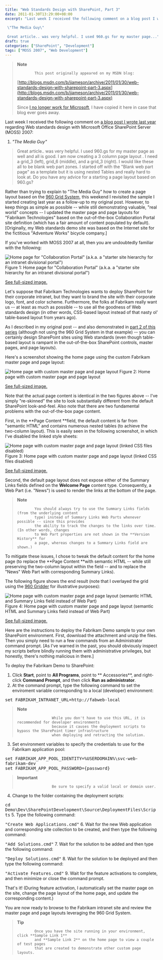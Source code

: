 ```yaml
---
title: "Web Standards Design with SharePoint, Part 3"
date: 2011-01-30T13:29:00+08:00
excerpt: "Last week I received the following comment on a blog post I wrote last year regarding Web standards design with Microsoft Office SharePoint Server (MOSS) 2007: 
 
 \"The Media Guy\" 
 
 Great article.. was very helpful. I used 960.gs for my master page..."
draft: true
categories: ["SharePoint", "Development"]
tags: ["MOSS 2007", "Web Development"]
---
```


> **Note**
> 
>             This post originally appeared on my MSDN blog:  
>   
> 
> 
> [http://blogs.msdn.com/b/jjameson/archive/2011/01/30/web-standards-design-with-sharepoint-part-3.aspx](http://blogs.msdn.com/b/jjameson/archive/2011/01/30/web-standards-design-with-sharepoint-part-3.aspx)
> 
> 
> Since [I no longer work for Microsoft](/blog/jjameson/2011/09/02/last-day-with-microsoft), I have copied it here in case that blog                 ever goes away.


Last week I received the following comment on [a blog post I wrote last year](/blog/jjameson/2010/01/30/web-standards-design-with-moss-2007-part-1) regarding Web standards design with Microsoft         Office SharePoint Server (MOSS) 2007:

1. <cite>"The Media Guy"</cite>

> Great article.. was very helpful. I used 960.gs for my master page as well and all                     is good. I am now creating a 3 column page layout . I need a grid\_3 (left), grid\_6                     (middle), and a grid\_3 (right). I would like these all to be blank web part zones.                     I started off with the "Blank web part page" as a template but it is using nested                     Tables and really hard to look at. Do you have any advice for a starting a page                     layout based on 960.gs?


Rather than trying to explain to "The Media Guy" how to create a page layout based         on the [960 Grid System](http://960.gs/), this weekend I revisited the         sample I started creating last year as a follow-up to my original post. However,         to keep things as simple as possible -- while still demonstrating valuable, "real         world" concepts -- I updated the master page and page layouts for "Fabrikam Technologies"         based on the out-of-the-box Collaboration Portal site definition (which has a fair         amount of content populated by default). [Originally, my Web standards demo site         was based on the Internet site for the fictitious "Adventure Works" bicycle company.]

If you've worked with MOSS 2007 at all, then you are undoubtedly familiar with the         following:

![Home page for &quot;Collaboration Portal&quot; (a.k.a. a &quot;starter site hierarchy for an intranet divisional portal&quot;)](https://www.technologytoolbox.com/blog/images/www_technologytoolbox_com/blog/jjameson/9/r_DefaultMaster_DefaultPageLayout.png)
            Figure 1: Home page for "Collaboration Portal" (a.k.a. a "starter site hierarchy
            for an intranet divisional portal")

[See full-sized image.](/blog/images/www_technologytoolbox_com/blog/jjameson/9/o_DefaultMaster_DefaultPageLayout.png)


Let's suppose that Fabrikam Technologies wants to deploy SharePoint for their corporate         intranet, but they want to brand the site with their corporate logo, font, and color         scheme. Furthermore, the folks at Fabrikam really want us -- at least as much as         possible -- to use all the goodness of Web standards design (in other words, CSS-based         layout instead of that nasty ol' table-based layout from years ago).

As I described in my original post -- and also demonstrated in [part 2 of this series](/blog/jjameson/2010/12/02/web-standards-design-with-sharepoint-part-2) (although not using the 960 Grid System in that example)         -- you can certainly design SharePoint sites using Web standards (even though table-based         layout is rampant in the out-of-the-box SharePoint controls, master pages, and page         layouts).

Here's a screenshot showing the home page using the custom Fabrikam master page         and page layout:

![Home page with custom master page and page layout](https://www.technologytoolbox.com/blog/images/www_technologytoolbox_com/blog/jjameson/9/r_FabrikamDefaultMaster-DefaultLayout.png)
            Figure 2: Home page with custom master page and page layout

[See full-sized image.](/blog/images/www_technologytoolbox_com/blog/jjameson/9/o_FabrikamDefaultMaster-DefaultLayout.png)


Note that the actual page content is identical in the two figures above -- I've         simply "re-skinned" the site to look substantially different from the default SharePoint         look-and-feel. Also note that there are two fundamental problems with the out-of-the-box         page content.

First, in the **Page Content **field, the default content is far from         "semantic HTML" and contains numerous nested tables (to achieve the two-column layout).         This is easily seen in the following screenshot, in which I've disabled the linked         style sheets:

![Home page with custom master page and page layout (linked CSS files disabled)](https://www.technologytoolbox.com/blog/images/www_technologytoolbox_com/blog/jjameson/9/r_FabrikamDefaultMaster-DefaultLayout2.png)
            Figure 3: Home page with custom master page and page layout (linked CSS files disabled)

[See full-sized image.](/blog/images/www_technologytoolbox_com/blog/jjameson/9/o_FabrikamDefaultMaster-DefaultLayout2.png)


Second, the default page layout does not expose either of the Summary Links fields         defined on the **Welcome Page** content type. Consequently, a Web Part         (i.e. "News") is used to render the links at the bottom of the page.


> **Note**
> 
>             You should always try to use the Summary Links fields (from the underlying content
>             type) instead of Summary Links Web Parts whenever possible -- since this provides
>             the ability to track the changes to the links over time. (In other words, changes
>             to Web Part properties are not shown in the **Version History** for
>             a page, whereas changes to a Summary Links field are shown.)


To mitigate these issues, I chose to tweak the default content for the home page         (to replace the **Page Content **with semantic HTML -- while still         preserving the two-column layout within the field -- and to replace the "News" Web         Part with corresponding Summary Links).

The following figure shows the end result (note that I overlayed the grid using         the [960 Gridder](http://gridder.andreehansson.se/) for illustrative         purposes):

![Home page with custom master page and page layout (semantic HTML and Summary Links field instead of Web Part)](https://www.technologytoolbox.com/blog/images/www_technologytoolbox_com/blog/jjameson/9/r_FabrikamDefaultMaster-CustomLayout.png)
            Figure 4: Home page with custom master page and page layout (semantic HTML and Summary
            Links field instead of Web Part)

[See full-sized image.](/blog/images/www_technologytoolbox_com/blog/jjameson/9/o_FabrikamDefaultMaster-CustomLayout.png)


Here are the instructions to deploy the Fabrikam Demo sample to your own SharePoint         environment. First, download the attachment and unzip the files. Then you simply         need to run a few commands from an Administrator command prompt. [As I've warned         in the past, you should obviously inspect my scripts before blindly running them         with administrative privileges, but honestly, there's nothing malicious in there.]

To deploy the Fabrikam Demo to SharePoint:

1. Click **Start**, point to **All Programs**, point to **            Accessories**, and right-click **Command Prompt**, and then
            click **Run as administrator**.
2. At the command prompt, type the following command to set the enviroment variable
            corresponding to a local (developer) environment:  

<kbd>set FABRIKAM_INTRANET_URL=http://fabweb-local</kbd>


> **Note**
> 
>                     While you don't have to use this URL, it is recommended for developer environments
>                     because it causes the deployment scripts to bypass the SharePoint timer infrastructure
>                     when deploying and retracting the solution.
3. Set environment variables to specify the credentials to use for the Fabrikam application
            pool:  

<kbd>set FABRIKAM_APP_POOL_IDENTITY=%USERDOMAIN%\svc-web-fabrikam-dev</kbd>  
<kbd>set FABRIKAM_APP_POOL_PASSWORD={password}</kbd>


> **Important**
> 
>                     Be sure to specify a valid local or domain user.
4. Change to the folder containing the deployment scripts:  

<kbd>cd Demo\Dev\SharePointDevelopment\Source\DeploymentFiles\Scripts</kbd>
5. Type the following command:  

<kbd>"Create Web Applications.cmd"</kbd>
6. Wait for the new Web application and corresponding site collection to be created,
            and then type the following command:  

<kbd>"Add Solutions.cmd"</kbd>
7. Wait for the solution to be added and then type the following command:  

<kbd>"Deploy Solutions.cmd"</kbd>
8. Wait for the solution to be deployed and then type the following command:  

<kbd>"Activate Features.cmd"</kbd>
9. Wait for the feature activations to complete, and then minimize or close the command
            prompt.


That's it! (During feature activation, I automatically set the master page on the         site, change the page layout of the home page, and update the corresponding content.)

You are now ready to browse to the Fabrikam intranet site and review the master         page and page layouts leveraging the 960 Grid System.


> **Tip**
> 
>             Once you have the site running in your environment, click **Sample Link 1**
>             and **Sample Link 2** on the home page to view a couple of test pages
>             that are created to demonstrate other custom page layouts.


